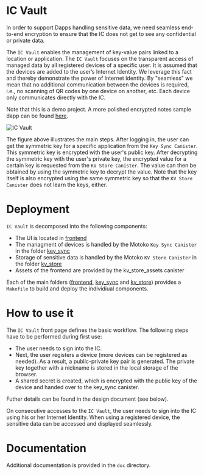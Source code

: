 # IC Vault
In order to support Dapps handling sensitive data, we need seamless end-to-end encryption to ensure that the IC does not get to see any confidential or private data.

The `IC Vault` enables the management of key-value pairs linked to a location or application. The `IC Vault` focuses on the transparent access of managed data by all registered devices of a specific user. It is assumed that the devices are added to the user’s Internet Identity. We leverage this fact and thereby demonstrate the power of Internet Identity. By "seamless" we mean that no additional communication between the devices is required, i.e., no scanning of QR codes by one device on another, etc. Each device only communicates directly with the IC.

Note that this is a demo project. A more polished encrypted notes sample dapp can be found [here](https://github.com/dfinity/examples/tree/master/motoko/encrypted-notes-dapp). 

![IC Vault](resources/overview.png)

The figure above illustrates the main steps. After logging in, the user can get the symmetric key for a specific application from the `Key Sync Canister`. This symmetric key is encrypted with the user's public key. After decrypting the symmetric key with the user's private key, the encrypted value for a certain key is requested from the `KV Store Canister`. The value can then be obtained by using the symmetric key to decrypt the value.
Note that the key itself is also encrypted using the same symmetric key so that the `KV Store Canister` does not learn the keys, either.

# Deployment

`IC Vault` is decomposed into the following components:

* The UI is located in [frontend](/frontend)
* The managment of devices is handled by the Motoko `Key Sync Canister` in the folder [key_sync](/key_sync)
* Storage of sensitive data is handled by the Motoko `KV Store Canister` in the folder [kv_store](/kv_store)
* Assets of the frontend are provided by the kv_store_assets canister

Each of the main folders ([frontend](/frontend), [key_sync](/key_sync) and [kv_store](/kv_store)) provides a `Makefile` to build and deploy the individiual components. 

# How to use it

The `IC Vault` front page defines the basic workflow. The following steps have to be performed during first use:
* The user needs to sign into the IC. 
* Next, the user registers a device (more devices can be registered as needed). As a result, a public-private key pair is generated. The private key together with a nickname is stored in the local storage of the browser.  
* A shared secret is created, which is encrypted with the public key of the device and handed over to the key_sync canister. 

Futher details can be found in the design document (see below).

On consecutive accesses to the `IC Vault`, the user needs to sign into the IC using his or her Internet Identity. When using a registered device, the sensitive data can be accessed and displayed seamlessly.

# Documentation

Additional documentation is provided in the `doc` directory.
